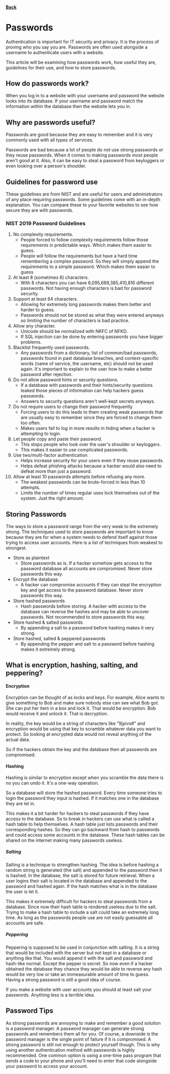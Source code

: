 #### [Back](./README.md)

# Passwords
Authentication is important for IT security and privacy. It is the process of proving who you say you are. Passwords are often used alongside a username to authenticate users with a website.

This article will be examining how passwords work, how useful they are, guidelines for their use, and how to store passwords.

## How do passwords work?
When you log in to a website with your username and password the website looks into its database. If your username and password match the information within the database then the website lets you in. 

## Why are passwords useful?
Passwords are good because they are easy to remember and it is very commonly used with all types of services. 

Passwords are bad because a lot of people do not use strong passwords or they reuse passwords. When it comes to making passwords most people aren't good at it. Also, it can be easy to steal a password from keyloggers or even looking over a person's shoulder.

## Guidelines for password use
These guidelines are from NIST and are useful for users and administrators of any place requiring passwords. Some guidelines come with an in-depth explanation. You can compare these to your favorite websites to see how secure they are with passwords.

### NIST 2019 Password Guidelines
1. No complexity requirements. 
   * People forced to follow complexity requirements follow those requirements in predictable ways. Which makes them easier to guess.
   * People will follow the requirements but have a hard time remembering a complex password. So they will simply append the requirements to a simple password. Which makes them easier to guess
2. At least 8 (sometimes 6) characters.
   * With 8 characters you can have 6,095,689,385,410,816 different passwords. Not having enough characters is bad for password security.
3. Support at least 64 characters.
   * Allowing for extremely long passwords makes them better and harder to guess.
   * Passwords should not be stored as what they were entered anyways so limiting the number of characters is bad practice. 
4. Allow any character.
   * Unicode should be normalized with NKFC of NFKD.
   * If SQL injection can be done by entering passwords you have bigger problems.
5. Blacklist frequently used passwords.
   * Any passwords from a dictionary, list of common/bad passwords, passwords found in past database breaches, and context-specific words (name of service, the username, etc) should not be used again. It's important to explain to the user how to make a better password after rejection.
6. Do not allow password hints or security questions.
   * If a database with passwords and their hints/security questions leaked those pieces of information can help hackers guess passwords. 
   * Answers to security questions aren't well-kept secrets anyways.
7. Do not require users to change their password frequently
   * Forcing users to do this leads to them creating weak passwords that are usually easy to remember since they are forced to change them too often.
   * Makes users fail to log in more results in hiding when a hacker is attempting to login.
8. Let people copy and paste their password.
   * This stops people who look over the user's shoulder or keyloggers.
   * This makes it easier to use complicated passwords.
9. Use two/multi-factor authentication.
   * Helps increase security for your users even if they reuse passwords.
   * Helps defeat phishing attacks because a hacker would also need to defeat more than just a password.
10. Allow at least 10 passwords attempts before refusing any more. 
    * The weakest passwords can be brute-forced in less than 10 attempts.
    * Limits the number of times regular uses lock themselves out of the system. Just the right amount.

## Storing Passwords
The ways to store a password range from the very weak to the extremely strong. The techniques used to store passwords are important to know because they are for when a system needs to defend itself against those trying to access user accounts. Here is a list of techniques from weakest to strongest.
* Store as plaintext
  * Store passwords as is. If a hacker somehow gets access to the password database all accounts are compromised. Never store passwords this way.
* Encrypt the database
  * A hacker can compromise accounts if they can steal the encryption key and get access to the password database. Never store passwords this way.
* Store hashed passwords
  * Hash passwords before storing. A hacker with access to the database can reverse the hashes and may be able to uncover passwords. Not recommended to store passwords this way.
* Store hashed & salted passwords
  * By appending a salt to a password before hashing makes it very strong. 
* Store hashed, salted & peppered passwords
  * By appending the pepper and salt to a password before hashing makes it extremely strong.

## What is encryption, hashing, salting, and peppering?

#### Encryption 
Encryption can be thought of as locks and keys. For example, Alice wants to give something to Bob and make sure nobody else can see what Bob got. She can put her item in a box and lock it. That would be encryption. Bob would receive it and unlock it. That is decryption. 

In reality, the key would be a string of characters like "9jpivs#" and encryption would be using that key to scramble whatever data you want to protect. So looking at encrypted data would not reveal anything of the actual data.

So if the hackers obtain the key and the database then all passwords are compromised.

#### Hashing
Hashing is similar to encryption except when you scramble the data there is no you can undo it. It's a one-way operation.

So a database will store the hashed password. Every time someone tries to login the password they input is hashed. If it matches one in the database they are let in.

This makes it a bit harder for hackers to steal passwords if they have access to the database. So to break in hackers can use what is called a hash table to help themselves. A hash table just lists passwords and their corresponding hashes. So they can go backward from hash to passwords and could access some accounts in the database. These hash tables can be shared on the internet making many passwords useless.

##### Salting
Salting is a technique to strengthen hashing. The idea is before hashing a random string is generated (the salt) and appended to the password then it is hashed. In the database, the salt is stored for future retrieval. When a user logins their salt is located in the database and appended to the password and hashed again. If the hash matches what is in the database the user is let it. 

This makes it extremely difficult for hackers to steal passwords from a database. Since now their hash table is rendered useless due to the salt. Trying to make a hash table to include a salt could take an extremely long time. As long as the passwords people use are not easily guessable all accounts are safe.

##### Peppering
Peppering is supposed to be used in conjunction with salting. It is a string that would be included with the server but not kept in a database or anything like that. You would append it with the salt and password and hash-like normal. Except the pepper is secret. So now even if a hacker obtained the database they chance they would be able to reverse any hash would be very low or take an immeasurable amount of time to guess. Having a strong password is still a good idea of course.

If you make a website with user accounts you should at least salt your passwords. Anything less is a terrible idea.

## Password Tips
As strong passwords are annoying to make and remember a good solution is a password manager. A password manager can generate strong passwords and remembers them all for you. Of course, a downside is the password manager is the single point of failure if it is compromised.
A strong password is still not enough to protect yourself though. This is why using another authentication method with passwords is highly recommended. One common option is using a one-time pass program that sends a code to your phone and you'll need to enter that code alongside your password to access your account.

